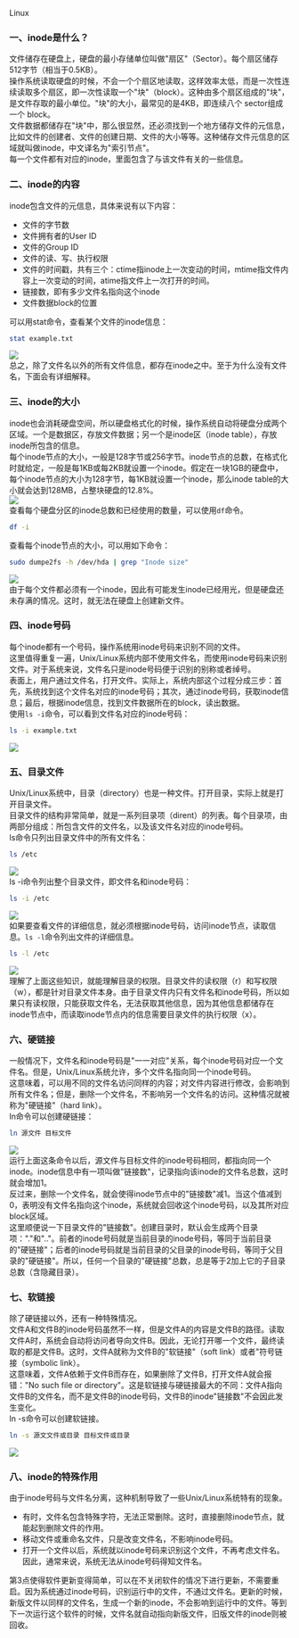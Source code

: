 Linux
<a name="bjt3P"></a>
### 一、inode是什么？
文件储存在硬盘上，硬盘的最小存储单位叫做"扇区"（Sector）。每个扇区储存512字节（相当于0.5KB）。<br />操作系统读取硬盘的时候，不会一个个扇区地读取，这样效率太低，而是一次性连续读取多个扇区，即一次性读取一个"块"（block）。这种由多个扇区组成的"块"，是文件存取的最小单位。"块"的大小，最常见的是4KB，即连续八个 sector组成一个 block。<br />文件数据都储存在"块"中，那么很显然，还必须找到一个地方储存文件的元信息，比如文件的创建者、文件的创建日期、文件的大小等等。这种储存文件元信息的区域就叫做inode，中文译名为"索引节点"。<br />每一个文件都有对应的inode，里面包含了与该文件有关的一些信息。
<a name="lrsiW"></a>
### 二、inode的内容
inode包含文件的元信息，具体来说有以下内容：

- 文件的字节数
- 文件拥有者的User ID
- 文件的Group ID
- 文件的读、写、执行权限
- 文件的时间戳，共有三个：ctime指inode上一次变动的时间，mtime指文件内容上一次变动的时间，atime指文件上一次打开的时间。
- 链接数，即有多少文件名指向这个inode
- 文件数据block的位置

可以用stat命令，查看某个文件的inode信息：
```bash
stat example.txt
```
![](https://cdn.nlark.com/yuque/0/2022/png/396745/1651191717237-95f89704-40d9-4c9c-88e0-4092a9c6b76a.png#clientId=u3f5d4715-52d8-4&from=paste&id=u7428233e&originHeight=154&originWidth=600&originalType=url&ratio=1&rotation=0&showTitle=false&status=done&style=none&taskId=u2dcf3175-fe58-402b-88bb-0d504967147&title=)<br />总之，除了文件名以外的所有文件信息，都存在inode之中。至于为什么没有文件名，下面会有详细解释。
<a name="B0P6d"></a>
### 三、inode的大小
inode也会消耗硬盘空间，所以硬盘格式化的时候，操作系统自动将硬盘分成两个区域。一个是数据区，存放文件数据；另一个是inode区（inode table），存放inode所包含的信息。<br />每个inode节点的大小，一般是128字节或256字节。inode节点的总数，在格式化时就给定，一般是每1KB或每2KB就设置一个inode。假定在一块1GB的硬盘中，每个inode节点的大小为128字节，每1KB就设置一个inode，那么inode table的大小就会达到128MB，占整块硬盘的12.8%。<br />![](https://cdn.nlark.com/yuque/0/2022/png/396745/1651191717230-aa299767-0213-4b92-9dfe-5ff10f437f2b.png#clientId=u3f5d4715-52d8-4&from=paste&id=u83501165&originHeight=177&originWidth=600&originalType=url&ratio=1&rotation=0&showTitle=false&status=done&style=none&taskId=u6d38e746-12ac-4bc9-881a-dc8dd78ea40&title=)<br />查看每个硬盘分区的inode总数和已经使用的数量，可以使用`df`命令。
```bash
df -i
```
查看每个inode节点的大小，可以用如下命令：
```bash
sudo dumpe2fs -h /dev/hda | grep "Inode size"
```
![](https://cdn.nlark.com/yuque/0/2022/png/396745/1651191717218-a8e7ee2e-8cd2-4878-92ae-3baca726104c.png#clientId=u3f5d4715-52d8-4&from=paste&id=ubee41358&originHeight=127&originWidth=600&originalType=url&ratio=1&rotation=0&showTitle=false&status=done&style=none&taskId=u5cdd931c-8bb4-42d2-bbe9-408a9c7aa42&title=)<br />由于每个文件都必须有一个inode，因此有可能发生inode已经用光，但是硬盘还未存满的情况。这时，就无法在硬盘上创建新文件。
<a name="PkDN1"></a>
### 四、inode号码
每个inode都有一个号码，操作系统用inode号码来识别不同的文件。<br />这里值得重复一遍，Unix/Linux系统内部不使用文件名，而使用inode号码来识别文件。对于系统来说，文件名只是inode号码便于识别的别称或者绰号。<br />表面上，用户通过文件名，打开文件。实际上，系统内部这个过程分成三步：首先，系统找到这个文件名对应的inode号码；其次，通过inode号码，获取inode信息；最后，根据inode信息，找到文件数据所在的block，读出数据。<br />使用`ls -i`命令，可以看到文件名对应的inode号码：
```bash
ls -i example.txt
```
![](https://cdn.nlark.com/yuque/0/2022/png/396745/1651191717216-0426fa91-5d54-4db0-86fd-b4cd3f12722e.png#clientId=u3f5d4715-52d8-4&from=paste&id=uc84abd35&originHeight=95&originWidth=600&originalType=url&ratio=1&rotation=0&showTitle=false&status=done&style=none&taskId=u66daff7a-66f1-4af7-9804-aed4e4d0a9a&title=)
<a name="GOpBf"></a>
### 五、目录文件
Unix/Linux系统中，目录（directory）也是一种文件。打开目录，实际上就是打开目录文件。<br />目录文件的结构非常简单，就是一系列目录项（dirent）的列表。每个目录项，由两部分组成：所包含文件的文件名，以及该文件名对应的inode号码。<br />ls命令只列出目录文件中的所有文件名：
```bash
ls /etc
```
![](https://cdn.nlark.com/yuque/0/2022/png/396745/1651191717315-3cb2c23e-552e-4f04-8e9c-53a208f5bb41.png#clientId=u3f5d4715-52d8-4&from=paste&id=u01a62725&originHeight=94&originWidth=600&originalType=url&ratio=1&rotation=0&showTitle=false&status=done&style=none&taskId=uf2e49f1a-bbf2-4961-a78c-189421b73f8&title=)<br />ls -i命令列出整个目录文件，即文件名和inode号码：
```bash
ls -i /etc
```
![](https://cdn.nlark.com/yuque/0/2022/png/396745/1651191717631-d234a0f8-d874-4d64-b760-b937b3d4b506.png#clientId=u3f5d4715-52d8-4&from=paste&id=u1410629d&originHeight=107&originWidth=600&originalType=url&ratio=1&rotation=0&showTitle=false&status=done&style=none&taskId=u8a2af1a4-478c-4b8f-9b71-ef23b651524&title=)<br />如果要查看文件的详细信息，就必须根据inode号码，访问inode节点，读取信息。`ls -l`命令列出文件的详细信息。
```bash
ls -l /etc
```
![](https://cdn.nlark.com/yuque/0/2022/png/396745/1651191717590-e0a7aeaa-1dd5-4f4a-b8bf-a68dcd4caa33.png#clientId=u3f5d4715-52d8-4&from=paste&id=u9efb3df1&originHeight=160&originWidth=600&originalType=url&ratio=1&rotation=0&showTitle=false&status=done&style=none&taskId=u1ff87022-8186-4a56-a201-7c00db8ee16&title=)<br />理解了上面这些知识，就能理解目录的权限。目录文件的读权限（r）和写权限（w），都是针对目录文件本身。由于目录文件内只有文件名和inode号码，所以如果只有读权限，只能获取文件名，无法获取其他信息，因为其他信息都储存在inode节点中，而读取inode节点内的信息需要目录文件的执行权限（x）。
<a name="vNFUY"></a>
### 六、硬链接
一般情况下，文件名和inode号码是"一一对应"关系，每个inode号码对应一个文件名。但是，Unix/Linux系统允许，多个文件名指向同一个inode号码。<br />这意味着，可以用不同的文件名访问同样的内容；对文件内容进行修改，会影响到所有文件名；但是，删除一个文件名，不影响另一个文件名的访问。这种情况就被称为"硬链接"（hard link）。<br />ln命令可以创建硬链接：
```bash
ln 源文件 目标文件
```
![](https://cdn.nlark.com/yuque/0/2022/png/396745/1651191717657-2ab4e82c-8945-458c-a1b6-0aa0b69af8e2.png#clientId=u3f5d4715-52d8-4&from=paste&id=uac353d54&originHeight=207&originWidth=600&originalType=url&ratio=1&rotation=0&showTitle=false&status=done&style=none&taskId=ubf979ffe-bc40-4f37-b58a-56712feaabe&title=)<br />运行上面这条命令以后，源文件与目标文件的inode号码相同，都指向同一个inode。inode信息中有一项叫做"链接数"，记录指向该inode的文件名总数，这时就会增加1。<br />反过来，删除一个文件名，就会使得inode节点中的"链接数"减1。当这个值减到0，表明没有文件名指向这个inode，系统就会回收这个inode号码，以及其所对应block区域。<br />这里顺便说一下目录文件的"链接数"。创建目录时，默认会生成两个目录项："."和".."。前者的inode号码就是当前目录的inode号码，等同于当前目录的"硬链接"；后者的inode号码就是当前目录的父目录的inode号码，等同于父目录的"硬链接"。所以，任何一个目录的"硬链接"总数，总是等于2加上它的子目录总数（含隐藏目录）。
<a name="jmYcp"></a>
### 七、软链接
除了硬链接以外，还有一种特殊情况。<br />文件A和文件B的inode号码虽然不一样，但是文件A的内容是文件B的路径。读取文件A时，系统会自动将访问者导向文件B。因此，无论打开哪一个文件，最终读取的都是文件B。这时，文件A就称为文件B的"软链接"（soft link）或者"符号链接（symbolic link）。<br />这意味着，文件A依赖于文件B而存在，如果删除了文件B，打开文件A就会报错："No such file or directory"。这是软链接与硬链接最大的不同：文件A指向文件B的文件名，而不是文件B的inode号码，文件B的inode"链接数"不会因此发生变化。<br />ln -s命令可以创建软链接。
```bash
ln -s 源文文件或目录 目标文件或目录
```
![](https://cdn.nlark.com/yuque/0/2022/png/396745/1651191717640-08652822-b4ad-4c7c-9043-c6e9d76efd17.png#clientId=u3f5d4715-52d8-4&from=paste&id=u6b71b75e&originHeight=193&originWidth=600&originalType=url&ratio=1&rotation=0&showTitle=false&status=done&style=none&taskId=u7907da54-bc14-431f-b076-b697f833d0b&title=)
<a name="uVAH3"></a>
### 八、inode的特殊作用
由于inode号码与文件名分离，这种机制导致了一些Unix/Linux系统特有的现象。

- 有时，文件名包含特殊字符，无法正常删除。这时，直接删除inode节点，就能起到删除文件的作用。
- 移动文件或重命名文件，只是改变文件名，不影响inode号码。
- 打开一个文件以后，系统就以inode号码来识别这个文件，不再考虑文件名。因此，通常来说，系统无法从inode号码得知文件名。

第3点使得软件更新变得简单，可以在不关闭软件的情况下进行更新，不需要重启。因为系统通过inode号码，识别运行中的文件，不通过文件名。更新的时候，新版文件以同样的文件名，生成一个新的inode，不会影响到运行中的文件。等到下一次运行这个软件的时候，文件名就自动指向新版文件，旧版文件的inode则被回收。
